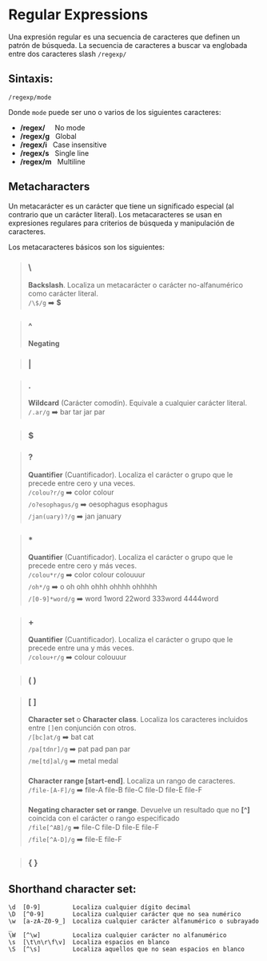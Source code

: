 # Regular Expressions
Una expresión regular es una secuencia de caracteres que definen un patrón de búsqueda.
La secuencia de caracteres a buscar va englobada entre dos caracteres slash `/regexp/`

## Sintaxis:
```
/regexp/mode
```
Donde `mode` puede ser uno o varios de los siguientes caracteres:
* **/regex/**&nbsp;&nbsp;&nbsp;&nbsp;&nbsp;No mode 
* **/regex/g**&nbsp;&nbsp;&nbsp;Global
* **/regex/i**&nbsp;&nbsp;&nbsp;Case insensitive 
* **/regex/s**&nbsp;&nbsp;&nbsp;Single line 
* **/regex/m**&nbsp;&nbsp;&nbsp;Multiline

## Metacharacters
Un metacarácter es un carácter que tiene un significado especial (al contrario que un carácter literal).
Los metacaracteres se usan en expresiones regulares para criterios de búsqueda y manipulación de caracteres.

Los metacaracteres básicos son los siguientes:

> ### \
> **Backslash**. Localiza un metacarácter o carácter no-alfanumérico como carácter literal. <br>
`/\$/g` :arrow_right: **$**


> ### ^ <br>
> **Negating**

> ### |

> ### . 
> **Wildcard** (Carácter comodín). Equivale a cualquier carácter literal.<br>
`/.ar/g` :arrow_right: bar tar jar par


> ### $ 

> ### ?
> **Quantifier** (Cuantificador). Localiza el carácter o grupo que le precede entre cero y una veces. <br>
`/colou?r/g` :arrow_right: color colour <br>
`/o?esophagus/g` :arrow_right: oesophagus esophagus <br>
`/jan(uary)?/g` :arrow_right: jan january

> ### * 
> **Quantifier** (Cuantificador). Localiza el carácter o grupo que le precede entre cero y más veces. <br>
`/colou*r/g` :arrow_right: color colour colouuur <br>
`/oh*/g` :arrow_right: o oh ohh ohhh ohhhh ohhhhh <br>
`/[0-9]*word/g` :arrow_right: word 1word 22word 333word 4444word

> ### + 
> **Quantifier** (Cuantificador). Localiza el carácter o grupo que le precede entre una y más veces. <br>
`/colou+r/g` :arrow_right: colour colouuur

> ### ( )

> ### [ ]
> **Character set** o **Character class**. Localiza los caracteres incluidos entre `[]`en conjunción con otros.<br>
`/[bc]at/g`  :arrow_right:  bat cat <br>
`/pa[tdnr]/g`  :arrow_right:  pat pad pan par <br>
`/me[td]al/g`  :arrow_right:  metal medal<br><br>
**Character range [start-end]**. Localiza un rango de caracteres.<br>
`/file-[A-F]/g` :arrow_right:  file-A file-B file-C file-D file-E file-F <br><br>
**Negating character set or range**. Devuelve un resultado que no **[^]** coincida con el carácter o rango especificado <br>
`/file[^AB]/g` :arrow_right: file-C file-D file-E file-F <br>
`/file[^A-D]/g` :arrow_right: file-E file-F <br>


> ### { }

## Shorthand character set:
```
\d  [0-9]         Localiza cualquier dígito decimal
\D  [^0-9]        Localiza cualquier carácter que no sea numérico
\w  [a-zA-Z0-9_]  Localiza cualquier carácter alfanumérico o subrayado _
\W  [^\w]         Localiza cualquier carácter no alfanumérico
\s  [\t\n\r\f\v]  Localiza espacios en blanco
\S  [^\s]         Localiza aquellos que no sean espacios en blanco
```
